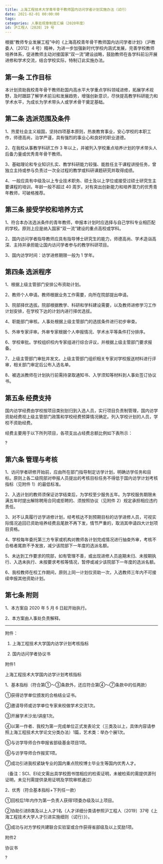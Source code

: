 ```yaml
---
title: 上海工程技术大学青年骨干教师国内访问学者计划实施办法（试行）
date: 2021-02-01 00:00:00
tags: 
categories: 人事处规章制度汇编（2020年度）
id: 沪工程人〔2020〕19 号
---
```


根据“教师专业发展工程”中的《上海高校青年骨干教师国内访问学者计划》（沪教委人〔2012〕4 号）精神，为进一步加强新时代学校内涵式发展，完善学校教师培养体系，促进教师主动对接国家“双一流”建设战略，鼓励教师在各学科前沿开展进修和学术交流，结合学校实际，特制订此实施办法。

## 第一条 工作目标

本计划资助我校青年骨干教师赴国内高水平大学重点学科领域进修，拓展学术视野，及时跟踪了解学术前沿和发展趋势，增强创新意识，尽快提高教学科研能力和学术水平，为成长为学术带头人或学术骨干奠定基础。

## 第二条 选派范围及条件

1、热爱社会主义祖国，坚持四项基本原则，热衷教育事业，安心学校的本职工作，师德高尚，治学严谨，具有强烈的事业心和良好的职业道德。

2、在我校从事教学科研工作 3 年以上，并被列入学校重点培养计划的学术带头人后备力量或优秀青年骨干教师。

3、基础理论和专业知识扎实、教学科研能力较强、能胜任主干课程讲授任务，曾独立主持或参与负责过一次全过程的教学或科研课题研究并取得成绩。

4、一般应具有中级及以上专业技术职务、硕士及以上学位或接受过硕士研究生主要课程的培训，年龄一般不超过 40 周岁。对有突出创新能力和培养潜力的优秀青年教师，可破格推荐。

## 第三条 接受学校和培养方式

1、符合本办法选派条件的青年教师，申报本计划时应选择与自己学科专业相匹配的学校。原则上应是纳入国家“双一流”建设的重点高校或学科。

2、国内访问学者指导教师应具有指导博士研究生的能力，师德高尚、学术造诣高深、主持并承担能让国内访问学者参与的教学科研项目。

3、国内访学时间：访学进修期限一般为 1 学年。

## 第四条 选派程序

1、根据上级主管部门安排公布资助计划。

2、教师个人申请。教师根据业务工作需要，向所在院部提出申请。

3、院部择优选拔。院部根据教学、科研和学科建设需要，以及教师进修学习工作计划安排，在学校下达的计划内进行择优选拔。

4、职能部门审核。人事处根据上级主管部门的选拔条件进行初步审查。

5、外审专家评审。外审专家根据个人申报情况、学术水平等条件打分排序。

6、学校审批。学校组织校内专家组进行综合评议，并根据上级主管部门要求报备。

7、上级主管部门审批并发文。上级主管部门组织相关专家对学校报送材料进行评审，相关部门审定后公布入选名单。

8、被选派教师在计划执行前需持录取通知书、入学须知等材料到人事处签订协议书。

## 第五条 经费支持

国内访学经费由学校按项目类别划归到入选人员，实行项目负责制管理，国内访学资助经费视上级主管部门政策和学校经费预算情况确定。列入学校计划的人员，学校不资助经费。

经费主要用于以下所列项目，各项支出占经费总额比例如下表所示：

?

## 第六条 管理与考核

1、访问学者研修开始前，应由所在部门指导制定访学计划，明确访学任务和目标。原则上各二级院部对申报人员提出的考核目标任务不得低于国内访学计划考核指标（见附件 1）的最低标准。

2、入选计划的教师须保证访学结束后，为学校至少服务五年。为学校服务期限未满五年时提出解除聘用合同或拒聘的、须按照协议（见附件 2）规定承担相应违约责任。

3、对不认真履行访学进修计划，经考核达不到预期目标的访学进修人员，可视实际情况追回已资助培养经费且尾款不再下发，情节严重的，取消其申请四大计划项目资格。

4、学校每年委托第三方专家或机构对教师各计划完成情况进行抽查外审，考核不合格者尾款不予发放，减少该院部下一年度的选派名额。

5、未达到工作要求的院部，如有管理不善，或出现进修人员逾期未归、未按期执行、入选未执行、未按要求考核等情况，暂停或减少该院部下一年度的选派名额。

6、我校教师在校工作期间，原则上同一计划仅资助一次，入选教师三年内不可接续申报其他资助计划。

## 第七条 附则

1、本方案自 2020 年 5 月 6 日起开始执行。

2、本方案由人事处负责解释。

---

附件：

1. 上海工程技术大学国内访学计划考核指标

2. 国内访问学者协议书


附件1

上海工程技术大学国内访学计划考核指标

1、基本指标（符合第①～③条款外，还应符合第④～⑦条款中的任两款）

①获得访学单位颁发的合格结业证书。

②邀请导师或访学单位专家来校做学术交流1次。

③开展学术沙龙/讲座1次。

④以第一作者、我校为第一完成单位正式发表论文（三类及以上，具体内容请参照上海工程技术大学论文分类办法）1篇，艺术类：举办个展1次。

⑤与访学导师合作申报省部级基金项目1项。

⑥与访学导师合作报奖1项。

⑦成功引进我校紧缺专业的国内重点院校博士毕业生等国内优秀人才。

（备注：SCI、EI论文需出具学校图书馆相应的检索证明，未被检索的需提供源刊证明，未见刊需提供录用证明及学院审核通过）

2、优秀（符合基本指标+下列任一款）

①回校后1年内作为第一负责人获得1项委办级及以上项目。

②协助引进B类及以上人才1名（人才详细分类请参照沪工程人〔2019〕37号《上海工程技术大学人才引进实施细则（试行）》）。

③成功与对方学校共建联合实验室或合作获得省部级及以上奖励1项。

附件2

协议书

?
